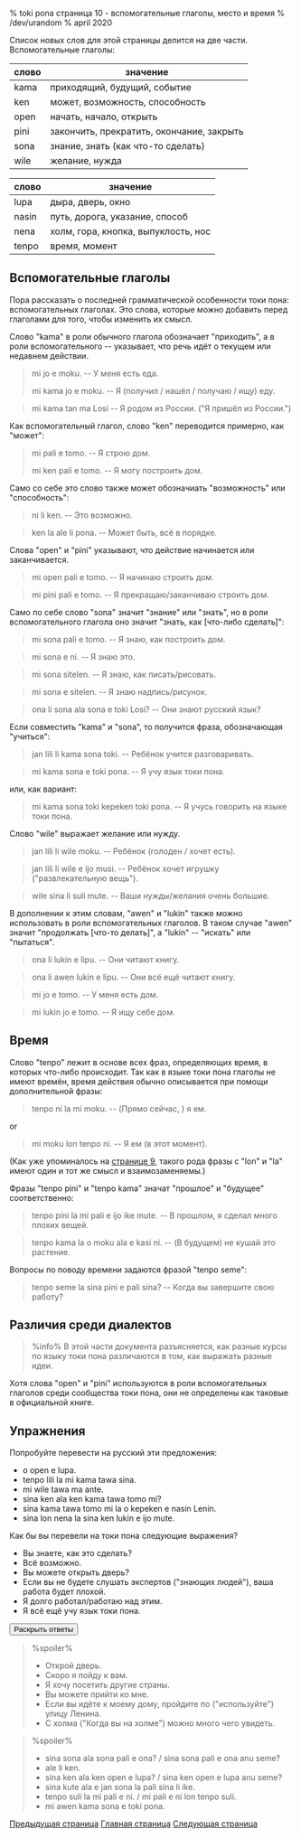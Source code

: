 % toki pona страница 10 - вспомогательные глаголы, место и время
% /dev/urandom
% april 2020

Список новых слов для этой страницы делится на две части. Вспомогательные
глаголы:

| слово     | значение                                |
|-----------|-----------------------------------------|
| kama      | приходящий, будущий, событие            |
| ken       | может, возможность, способность         |
| open      | начать, начало, открыть                 |
| pini      | закончить, прекратить, окончание, закрыть|
| sona      | знание, знать (как что-то сделать)      |
| wile      | желание, нужда                          |

| слово     | значение                                |
|-----------|-----------------------------------------|
| lupa      | дыра, дверь, окно                       |
| nasin     | путь, дорога, указание, способ          |
| nena      | холм, гора, кнопка, выпуклость, нос     |
| tenpo     | время, момент                           |

## Вспомогательные глаголы

Пора рассказать о последней грамматической особенности токи пона:
вспомогательных глаголах. Это слова, которые можно добавить перед глаголами для
того, чтобы изменить их смысл.

Слово "kama" в роли обычного глагола обозначает "приходить", а в роли
вспомогательного -- указывает, что речь идёт о текущем или недавнем действии.

> mi jo e moku. -- У меня есть еда.
>
> mi kama jo e moku. -- Я (получил / нашёл / получаю / ищу) еду.

> mi kama tan ma Losi -- Я родом из России. ("Я пришёл из России.")

Как вспомогательный глагол, слово "ken" переводится примерно, как "может":

> mi pali e tomo. -- Я строю дом.
>
> mi ken pali e tomo. -- Я могу построить дом.

Само со себе это слово также может обозначиать "возможность" или "способность":

> ni li ken. -- Это возможно.

> ken la ale li pona. -- Может быть, всё в порядке.

Слова "open" и "pini" указывают, что действие начинается или заканчивается.

> mi open pali e tomo. -- Я начинаю строить дом.

> mi pini pali e tomo. -- Я прекращаю/заканчиваю строить дом.

Само по себе слово "sona" значит "знание" или "знать", но в роли
вспомогательного глагола оно значит "знать, как [что-либо сделать]":

> mi sona pali e tomo. -- Я знаю, как построить дом.

> mi sona e ni. -- Я знаю это.

> mi sona sitelen. -- Я знаю, как писать/рисовать.

> mi sona e sitelen. -- Я знаю надпись/рисунок.

> ona li sona ala sona e toki Losi? -- Они знают русский язык?

Если совместить "kama" и "sona", то получится фраза, обозначающая "учиться":

> jan lili li kama sona toki. -- Ребёнок учится разговаривать.

> mi kama sona e toki pona. -- Я учу язык токи пона.

или, как вариант:

> mi kama sona toki kepeken toki pona. -- Я учусь говорить на языке токи пона.

Слово "wile" выражает желание или нужду.

> jan lili li wile moku. -- Ребёнок (голоден / хочет есть).

> jan lili li wile e ijo musi. -- Ребёнок хочет игрушку ("развлекательную
> вещь").

> wile sina li suli mute. -- Ваши нужды/желания очень большие.

В дополнении к этим словам, "awen" и "lukin" также можно использовать в роли
вспомогательных глаголов. В таком случае "awen" значит "продолжать [что-то
делать]", a "lukin" -- "искать" или "пытаться".

> ona li lukin e lipu. -- Они читают книгу.

> ona li awen lukin e lipu. -- Они всё ещё читают книгу.

> mi jo e tomo. -- У меня есть дом.

> mi lukin jo e tomo. -- Я ищу себе дом.

## Время

Слово "tenpo" лежит в основе всех фраз, определяющих время, в которых что-либо
происходит. Так как в языке токи пона глаголы не имеют времён, время действия
обычно описывается при помощи дополнительной фразы:

> tenpo ni la mi moku. -- (Прямо сейчас, ) я ем.

or 

> mi moku lon tenpo ni. -- Я ем (в этот момент).

(Как уже упоминалось на [странице 9](ru_9.html), такого рода фразы с "lon" и
"la" имеют один и тот же смысл и взаимозаменяемы.)

Фразы "tenpo pini" и "tenpo kama" значат "прошлое" и "будущее"
соответственно:

> tenpo pini la mi pali e ijo ike mute. -- В прошлом, я сделал много плохих
> вещей.

> tenpo kama la o moku ala e kasi ni. -- (В будущем) не кушай это растение.

Вопросы по поводу времени задаются фразой "tenpo seme":

> tenpo seme la sina pini e pali sina? -- Когда вы завершите свою работу?

## Различия среди диалектов

> %info%
> В этой части документа разъясняется, как разные курсы по языку токи пона
> различаются в том, как выражать разные идеи.

Хотя слова "open" и "pini" используются в роли вспомогательных глаголов среди
сообщества токи пона, они не определены как таковые в официальной книге.

## Упражнения

Попробуйте перевести на русский эти предложения:

* o open e lupa. 
* tenpo lili la mi kama tawa sina.
* mi wile tawa ma ante.
* sina ken ala ken kama tawa tomo mi?
* sina kama tawa tomo mi la o kepeken e nasin Lenin.
* sina lon nena la sina ken lukin e ijo mute.

Как бы вы перевели на токи пона следующие выражения?

* Вы знаете, как это сделать? 
* Всё возможно.
* Вы можете открыть дверь?
* Если вы не будете слушать экспертов ("знающих людей"), ваша работа будет
  плохой.
* Я долго работал/работаю над этим.
* Я всё ещё учу язык токи пона.

<button onclick="revealSpoilers();">Раскрыть ответы</button>

> %spoiler%
> * Открой дверь.
> * Скоро я пойду к вам.
> * Я хочу посетить другие страны.
> * Вы можете прийти ко мне.
> * Если вы идёте к моему дому, пройдите по ("используйте") улицу Ленина.
> * С холма ("Когда вы на холме") можно много чего увидеть.
>

> %spoiler%
> * sina sona ala sona pali e ona? / sina sona pali e ona anu seme?
> * ale li ken.
> * sina ken ala ken open e lupa? / sina ken open e lupa anu seme?
> * sina kute ala e jan sona la pali sina li ike.
> * tenpo suli la mi pali e ni. / mi pali e ni lon tenpo suli.
> * mi awen kama sona e toki pona.
>

[Предыдущая страница](ru_9.html) [Главная страница](ru_index.html) [Следующая
страница](ru_11.html)
